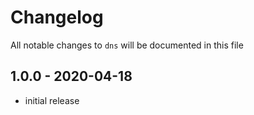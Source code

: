 # Changelog

All notable changes to `dns` will be documented in this file

## 1.0.0 - 2020-04-18

- initial release

